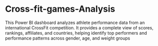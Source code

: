 # Cross-fit-games-Analysis
This Power BI dashboard analyzes athlete performance data from an international CrossFit competition. It provides a complete view of scores, rankings, affiliates, and countries, helping identify top performers and performance patterns across gender, age, and weight groups
